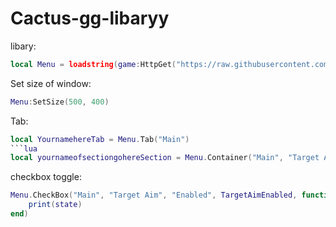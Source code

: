 # Cactus-gg-libaryy
libary:

```lua
local Menu = loadstring(game:HttpGet("https://raw.githubusercontent.com/khenn791/library/refs/heads/main/cuh.txt",true))()
```



Set size of window:
```lua
Menu:SetSize(500, 400)
```
Tab:
```lua
local YournamehereTab = Menu.Tab("Main")
```lua
local yournameofsectiongohereSection = Menu.Container("Main", "Target Aim", "Left"
```
checkbox toggle:
```lua
Menu.CheckBox("Main", "Target Aim", "Enabled", TargetAimEnabled, function(state)
    print(state)
end)
```
